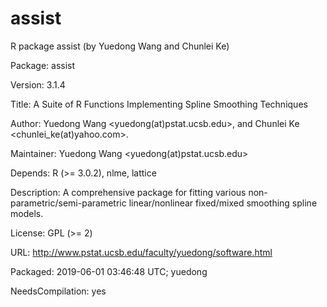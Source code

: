 # assist
R package assist (by Yuedong Wang and Chunlei Ke)

Package: assist

Version: 3.1.4

Title: A Suite of R Functions Implementing Spline Smoothing Techniques

Author: Yuedong Wang <yuedong(at)pstat.ucsb.edu>, and
 Chunlei Ke <chunlei_ke(at)yahoo.com>.
 
Maintainer: Yuedong Wang <yuedong(at)pstat.ucsb.edu>

Depends: R (>= 3.0.2), nlme, lattice

Description: A comprehensive package for fitting various non-parametric/semi-parametric linear/nonlinear fixed/mixed smoothing spline models.

License: GPL (>= 2)

URL: http://www.pstat.ucsb.edu/faculty/yuedong/software.html

Packaged: 2019-06-01 03:46:48 UTC; yuedong

NeedsCompilation: yes
